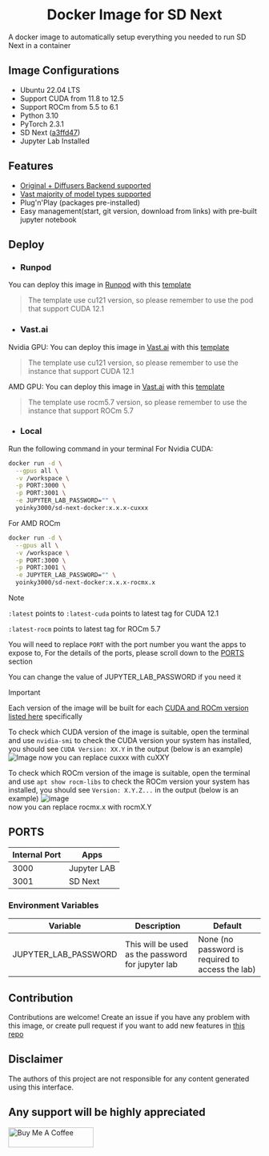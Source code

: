 <div align="center">

# Docker Image for SD Next

</div>

A docker image to automatically setup everything you needed to run SD Next in a container

## Image Configurations
* Ubuntu 22.04 LTS
* Support CUDA from 11.8 to 12.5
* Support ROCm from 5.5 to 6.1
* Python 3.10
* PyTorch 2.3.1
* SD Next ([a3ffd47](https://github.com/vladmandic/automatic/tree/a3ffd478e54c1735a1affc8b4760cef81594c293))
* Jupyter Lab Installed

## Features
* [Original + Diffusers Backend supported](https://github.com/vladmandic/automatic?tab=readme-ov-file#backend-support)
* [Vast majority of model types supported](https://github.com/vladmandic/automatic?tab=readme-ov-file#model-support)
* Plug'n'Play (packages pre-installed)
* Easy management(start, git version, download from links) with pre-built jupyter notebook

## Deploy
* ### Runpod
You can deploy this image in [Runpod](https://runpod.io?ref=2v9nfixx) with this [template](https://runpod.io/console/deploy?template=joh7y33050&ref=2v9nfixx)<br>
> The template use cu121 version, so please remember to use the pod that support CUDA 12.1

* ### Vast.ai
Nvidia GPU: You can deploy this image in [Vast.ai](https://cloud.vast.ai/?ref_id=140145) with this [template](https://cloud.vast.ai/?ref_id=140145&template_id=9d5c2081822183ee0838cd17c7f10e5c)<br>
> The template use cu121 version, so please remember to use the instance that support CUDA 12.1

AMD GPU: You can deploy this image in [Vast.ai](https://cloud.vast.ai/?ref_id=140145) with this [template](https://cloud.vast.ai/?ref_id=140145&template_id=f3fa93d3ad86eaee1d2c73986dcca589)<br>
> The template use rocm5.7 version, so please remember to use the instance that support ROCm 5.7

* ### Local
Run the following command in your terminal
For Nvidia CUDA:
```bash
docker run -d \
  --gpus all \
  -v /workspace \
  -p PORT:3000 \
  -p PORT:3001 \
  -e JUPYTER_LAB_PASSWORD="" \
  yoinky3000/sd-next-docker:x.x.x-cuxxx
```
For AMD ROCm
```bash
docker run -d \
  --gpus all \
  -v /workspace \
  -p PORT:3000 \
  -p PORT:3001 \
  -e JUPYTER_LAB_PASSWORD="" \
  yoinky3000/sd-next-docker:x.x.x-rocmx.x
```

> [!NOTE]
>
> `:latest` points to `:latest-cuda` points to latest tag for CUDA 12.1
>
> `:latest-rocm` points to latest tag for ROCm 5.7
>
> You will need to replace `PORT` with the port number you want the apps to expose to,
> For the details of the ports, please scroll down to the [PORTS](#PORTS) section
>
> You can change the value of JUPYTER_LAB_PASSWORD if you need it

> [!IMPORTANT]
>
> Each version of the image will be built for each [CUDA and ROCm version listed here](#Image-Configurations) specifically
>
> To check which CUDA version of the image is suitable, open the terminal and use `nvidia-smi` to check 
> the CUDA version your system has installed, you should see `CUDA Version: XX.Y` in the output (below is an example)
> ![Image](https://github.com/Yoinky3000/sd-next-docker/assets/65208589/adf662bf-cacb-4a0d-a6be-7bdc396a39b3)
> now you can replace cuxxx with cuXXY
>
> To check which ROCm version of the image is suitable, open the terminal and use `apt show rocm-libs` to check 
> the ROCm version your system has installed, you should see `Version: X.Y.Z...` in the output (below is an example)
> ![image](https://github.com/Yoinky3000/sd-next-docker/assets/65208589/08a3f432-f4b0-43c3-8ce9-1dede6b6d465)<br>
> now you can replace rocmx.x with rocmX.Y

## PORTS
| Internal Port | Apps                          |
|---------------|-------------------------------|
| 3000          | Jupyter LAB                   |
| 3001          | SD Next                       |

### Environment Variables

| Variable             | Description                                       | Default                                           |
|----------------------|---------------------------------------------------|---------------------------------------------------|
| JUPYTER_LAB_PASSWORD | This will be used as the password for jupyter lab | None (no password is required to access the lab)  |

## Contribution
Contributions are welcome! Create an issue if you have any problem with this image, or create pull request if you want to add new features in [this repo](https://github.com/Yoinky3000/sd-next-docker)

## Disclaimer
The authors of this project are not responsible for any content generated using this interface.

## Any support will be highly appreciated
<a href="https://www.buymeacoffee.com/yoinky3000" target="_blank"><img src="https://cdn.buymeacoffee.com/buttons/v2/default-yellow.png" alt="Buy Me A Coffee" style="height: 40px !important;width: 170px !important;" ></a>

